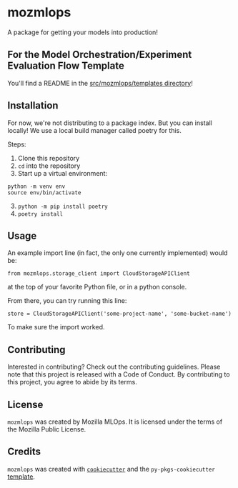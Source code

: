 # mozmlops

A package for getting your models into production!

## For the Model Orchestration/Experiment Evaluation Flow Template

You'll find a README in the [src/mozmlops/templates directory](https://github.com/mozilla/mozmlops/tree/main/src/mozmlops/templates)!

## Installation

For now, we're not distributing to a package index. But you can install locally! We use a local build manager called poetry for this.

Steps:

1. Clone this repository
2. `cd` into the repository
3. Start up a virtual environment:
```
python -m venv env
source env/bin/activate
```
3. `python -m pip install poetry`
4. `poetry install`

## Usage

An example import line (in fact, the only one currently implemented) would be:

```
from mozmlops.storage_client import CloudStorageAPIClient
```

at the top of your favorite Python file, or in a python console. 

From there, you can try running this line:

```
store = CloudStorageAPIClient('some-project-name', 'some-bucket-name')
```

To make sure the import worked.

## Contributing

Interested in contributing? Check out the contributing guidelines. Please note that this project is released with a Code of Conduct. By contributing to this project, you agree to abide by its terms.

## License

`mozmlops` was created by Mozilla MLOps. It is licensed under the terms of the Mozilla Public License.

## Credits

`mozmlops` was created with [`cookiecutter`](https://cookiecutter.readthedocs.io/en/latest/) and the `py-pkgs-cookiecutter` [template](https://github.com/py-pkgs/py-pkgs-cookiecutter).
